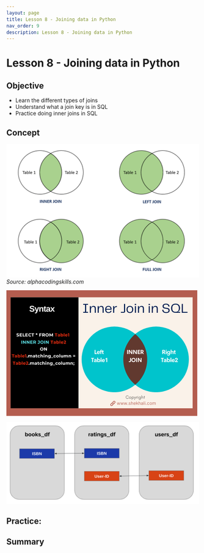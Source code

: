 ```yaml
---
layout: page
title: Lesson 8 - Joining data in Python
nav_order: 9
description: Lesson 8 - Joining data in Python
---
```

# Lesson 8 - Joining data in Python

## Objective

- Learn the different types of joins
- Understand what a join key is in SQL
- Practice doing inner joins in SQL

## Concept

![image](images/08-sql_joins.png)
*Source: alphacodingskills.com*

![image](images/08-sql_inner_join.png)

![image](images/08-books_join_keys.png)

## Practice: 

## Summary


